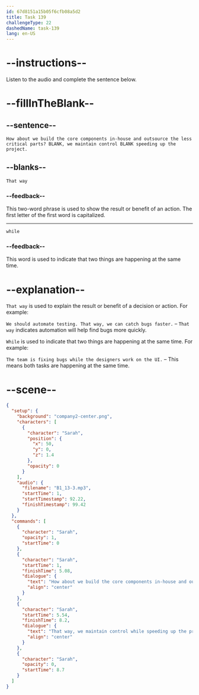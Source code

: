 ```yaml
---
id: 67d8151a15b05f6cfb08a5d2
title: Task 139
challengeType: 22
dashedName: task-139
lang: en-US
---
```


<!-- (Audio) Sarah: How about we build the core components in-house and outsource the less critical parts? That way, we maintain control while speeding up the project. -->

# --instructions--

Listen to the audio and complete the sentence below.

# --fillInTheBlank--

## --sentence--

`How about we build the core components in-house and outsource the less critical parts? BLANK, we maintain control BLANK speeding up the project.`

## --blanks--

`That way`  

### --feedback--  

This two-word phrase is used to show the result or benefit of an action. The first letter of the first word is capitalized. 

---  

`while`  

### --feedback--  

This word is used to indicate that two things are happening at the same time.  

# --explanation--  

`That way` is used to explain the result or benefit of a decision or action. For example:

`We should automate testing. That way, we can catch bugs faster.` – `That way` indicates automation will help find bugs more quickly.  

`While` is used to indicate that two things are happening at the same time. For example:  

`The team is fixing bugs while the designers work on the UI.` – This means both tasks are happening at the same time.  

# --scene--

```json
{
  "setup": {
    "background": "company2-center.png",
    "characters": [
      {
        "character": "Sarah",
        "position": {
          "x": 50,
          "y": 0,
          "z": 1.4
        },
        "opacity": 0
      }
    ],
    "audio": {
      "filename": "B1_13-3.mp3",
      "startTime": 1,
      "startTimestamp": 92.22,
      "finishTimestamp": 99.42
    }
  },
  "commands": [
    {
      "character": "Sarah",
      "opacity": 1,
      "startTime": 0
    },
    {
      "character": "Sarah",
      "startTime": 1,
      "finishTime": 5.08,
      "dialogue": {
        "text": "How about we build the core components in-house and outsource the less critical parts?",
        "align": "center"
      }
    },
    {
      "character": "Sarah",
      "startTime": 5.54,
      "finishTime": 8.2,
      "dialogue": {
        "text": "That way, we maintain control while speeding up the project.",
        "align": "center"
      }
    },
    {
      "character": "Sarah",
      "opacity": 0,
      "startTime": 8.7
    }
  ]
}
```

